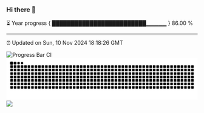 ### Hi there 👋

⏳ Year progress { █████████████████████████▁▁▁▁▁ } 86.00 %

---

⏰ Updated on Sun, 10 Nov 2024 18:18:26 GMT

![Progress Bar CI](https://github.com/liununu/liununu/workflows/Progress%20Bar%20CI/badge.svg)![](https://raw.githubusercontent.com/L1cardo/L1cardo/main/assets/github-contribution-grid-snake.svg)![](https://raw.githubusercontent.com/seesaws/seesaws/main/assets/github-contribution-grid-snake.svg)
